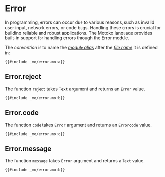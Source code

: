 # Error
In programming, errors can occur due to various reasons, such as invalid user input, network errors, or code bugs. Handling these errors is crucial for building reliable and robust applications. The Motoko language provides built-in support for handling errors through the Error module.

The *convention* is to name the [*module alias*](/common-programming-concepts/modules.html#imports) after the [*file name*](/common-programming-concepts/modules.html#imports) it is defined in:

```motoko
{{#include _mo/error.mo:a}}
```

## Error.reject
The function `reject` takes `Text` argument and returns an `Error` value. 

```motoko
{{#include _mo/error.mo:b}}
```
## Error.code
The function `code` takes `Error` argument and returns an `Errorcode` value. 

```motoko
{{#include _mo/error.mo:c}}
```
## Error.message
The function `message` takes `Error` argument and returns a `Text` value. 

```motoko
{{#include _mo/error.mo:b}}
```


